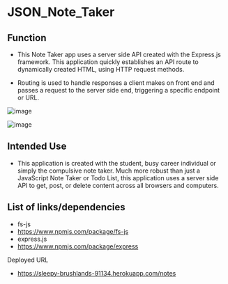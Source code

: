 # JSON_Note_Taker

## Function 
- This Note Taker app uses a server side API created with the Express.js framework. This application quickly establishes an API route to dynamically created HTML, using HTTP request methods. 

- Routing is used to handle responses a client makes on front end and passes a request to the server side end, triggering a specific endpoint or URL. 

![image](public/assets/img/.png)

![image](public/assets/img/.png)
 


## Intended Use
- This application is created with the student, busy career individual or simply the compulsive note taker. Much more robust than just a JavaScript Note Taker or Todo List, this application uses a server side API to get, post, or delete content across all browsers and computers. 

## List of links/dependencies

- fs-js
- https://www.npmjs.com/package/fs-js
- express.js
- https://www.npmjs.com/package/express 

Deployed URL
- https://sleepy-brushlands-91134.herokuapp.com/notes
